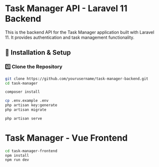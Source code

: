 # Task Manager API - Laravel 11 Backend

This is the backend API for the Task Manager application built with Laravel 11. It provides authentication and task management functionality.

## 🚀 Installation & Setup

### 1️⃣ Clone the Repository
```bash
git clone https://github.com/yourusername/task-manager-backend.git
cd task-manager
```

```bash
composer install
```

```bash
cp .env.example .env
php artisan key:generate
php artisan migrate
```

```bash
php artisan serve
```


# Task Manager - Vue Frontend

```bash
cd task-manager-frontend
npm install
npm run dev
```
